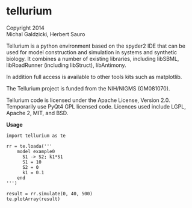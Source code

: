 # tellurium
Copyright 2014  
Michal Galdzicki, Herbert Sauro

Tellurium is a python environment based on the spyder2 IDE that can be used for model construction and simulation in systems and synthetic biology. It combines a number of existing libraries, including libSBML, libRoadRunner (including libStruct), libAntimony.

In addition full access is available to other tools kits such as matplotlib.

The Tellurium project is funded from the NIH/NIGMS (GM081070).

Tellurium code is licensed under the Apache License, Version 2.0. Temporarily use PyQt4 GPL licensed code. Licences used include LGPL, Apache 2, MIT, and BSD.

**Usage**
```{python}
import tellurium as te

rr = te.loada('''
    model example0
      S1 -> S2; k1*S1
      S1 = 10
      S2 = 0
      k1 = 0.1
    end
''')

result = rr.simulate(0, 40, 500) 
te.plotArray(result)
```

